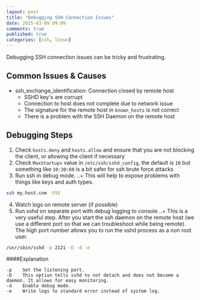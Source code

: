 ```yaml
---
layout: post
title: "Debugging SSH Connection Issues"
date: 2015-03-09 09:09
comments: true
published: true
categories: [ssh, linux]
---
```


Debugging SSH connection issues can be tricky and frustrating.

## Common Issues & Causes

+ ssh_exchange_identification: Connection closed by remote host
  + SSHD key's are corrupt
  + Connection to host does not complete due to network issue
  + The signature for the remote host in `known_hosts` is not correct
  + There is a problem with the SSH Daemon on the remote host

## Debugging Steps

1. Check `hosts.deny` and `hosts.allow` and ensure that you are not blocking the client, or allowing the client if necessary
2. Check `MaxStartups` value in `/etc/ssh/sshd_config`, the default is `10` but something like `10:30:60` is a bit safer for ssh brute force attacks
3. Run ssh in debug mode.
..+ This will help to expose problems with things like keys and auth types.

``` bash
ssh my.host.com -VVV
```

4. Watch logs on remote server (if possible)
5. Run sshd on separate port with debug logging to console
..+ This is a very useful step. After you start the ssh daemon on the remote host (we use a different port so that we can troubleshoot while being remote). The high port number allows you to run the sshd process as a non root user.
``` bash
/usr/sbin/sshd -p 2121 -D -d -e
```
####Explanation
```
-p    Set the listening port.
-D    This option tells sshd to not detach and does not become a daemon. It allows for easy monitoring.
-d    Enable debug mode.
-e    Write logs to standard error instead of system log.
```
